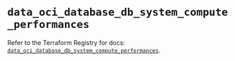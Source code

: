 # `data_oci_database_db_system_compute_performances`

Refer to the Terraform Registry for docs: [`data_oci_database_db_system_compute_performances`](https://registry.terraform.io/providers/hashicorp/oci/7.19.0/docs/data-sources/database_db_system_compute_performances).
